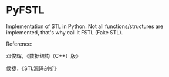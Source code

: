 # PyFSTL

Implementation of STL in Python. Not all functions/structures are implemented, that's why call it FSTL (Fake STL).

Reference:

邓俊辉，《数据结构（C++）版》

侯捷，《STL源码剖析》
